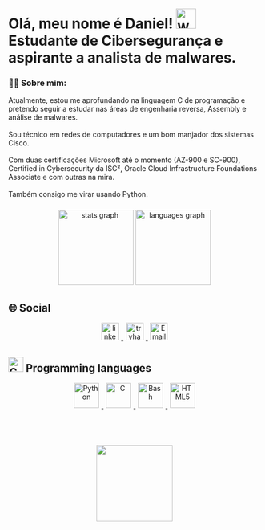 <h1 align="left">Olá, meu nome é Daniel! <img src="https://user-images.githubusercontent.com/72663882/171687151-bb31c996-c9d2-49c8-b593-734946893b23.gif" alt="waving hand gif" aria-hidden="true" width="40" />Estudante de Cibersegurança e aspirante a analista de malwares.</h1>

###

<h3 align="left">👩‍💻 Sobre mim:</h3>Atualmente, estou me aprofundando na linguagem C de programação e pretendo seguir a estudar nas áreas de engenharia reversa, Assembly e análise de malwares.<br><br> Sou técnico em redes de computadores e um bom manjador dos sistemas Cisco.<br><br>  Com duas certificações Microsoft até o momento (AZ-900 e SC-900), Certified in Cybersecurity da ISC², Oracle Cloud Infrastructure Foundations Associate e com outras na mira.<br>  <br>  Também consigo me virar usando Python.

###

<div align="center">
  <img src="https://github-readme-stats.vercel.app/api?username=DPortella&hide_title=false&hide_rank=false&show_icons=true&include_all_commits=true&count_private=true&disable_animations=false&theme=dracula&locale=en&hide_border=false" height="150" alt="stats graph"  />
  <img src="https://github-readme-stats.vercel.app/api/top-langs?username=DPortella&locale=en&hide_title=false&layout=compact&card_width=320&langs_count=5&theme=dracula&hide_border=false" height="150" alt="languages graph"  />
</div>

###
## 🌐 **Social**
<div align="center">
  <a href="https://www.linkedin.com/in/daniel-portella-ara%C3%BAjo/" target="_blank" title="LinkedIn">
    <img src="https://img.shields.io/static/v1?message=LinkedIn&logo=linkedin&label=&color=0077B5&logoColor=white&labelColor=&style=for-the-badge" height="35" hspace="5" alt="linkedin logo"  />
  </a>
  <a href="https://tryhackme.com/p/DPortella" target="_blank" title="TryHackMe">
    <img src="https://img.shields.io/static/v1?message=TryHackMe&logo=tryhackme&label=&color=88cc14&logoColor=white&labelColor=&style=for-the-badge" height="35" hspace="5" alt="tryhackme logo"  />
  </a>
  <a href="mailto:d.portellaaraujo@gmail.com" title="Email" target="_blank">
    <img src="https://img.shields.io/badge/Gmail-D14836?style=for-the-badge&logo=gmail&logoColor=white" height="35" alt="Email" hspace="5"/>
  </a>
</div>

## <img src="https://github.com/Tarikul-Islam-Anik/Animated-Fluent-Emojis/blob/master/Emojis/Objects/Desktop%20Computer.png" alt="Computer" width="30" height="30" /> **Programming languages**
<div align="center">
  <a href="https://skillicons.dev">
    <img src="https://skillicons.dev/icons?i=py&theme=light" height="50" hspace="5" title="Python"/>
    <img src="https://skillicons.dev/icons?i=c" height="50" hspace="5" title="C"/>
    <img src="https://skillicons.dev/icons?i=bash" height="50" hspace="5" title="Bash"/>
    <img src="https://skillicons.dev/icons?i=html" height="50" hspace="5" title="HTML5"/>
  </a>
</div>

###
###
<br><br>
<div align="center">
  <img height="152" src="https://i.imgflip.com/8yrpxa.jpg"  />
</div>
